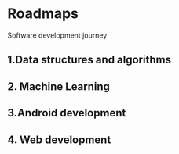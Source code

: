 # Roadmaps
Software development journey
## 1.Data structures and algorithms

## 2. Machine Learning
## 3.Android development
## 4. Web development 
